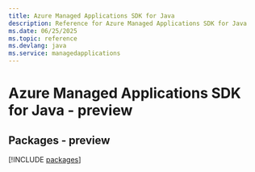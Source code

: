 ```yaml
---
title: Azure Managed Applications SDK for Java
description: Reference for Azure Managed Applications SDK for Java
ms.date: 06/25/2025
ms.topic: reference
ms.devlang: java
ms.service: managedapplications
---
```

# Azure Managed Applications SDK for Java - preview
## Packages - preview
[!INCLUDE [packages](managed-applications-index.md)]